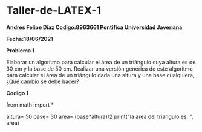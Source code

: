 # Taller-de-LATEX-1
**Andres Felipe Diaz 
Codigo:8963661
Pontifica Universidad Javeriana**

**Fecha:18/06/2021**

**Problema 1**

Elaborar un algoritmo para calcular el área de un triángulo cuya altura es de 30 cm y la base de 50 cm. Realizar una versión genérica de este algoritmo para calcular el área de un triángulo dada una altura y una base cualquiera, ¿Qué cambio se debe hacer?

**Codigo 1**


from math import *

altura= 50
base= 30
area= (base*altura)/2
print("la area del triangulo es: ", area)
